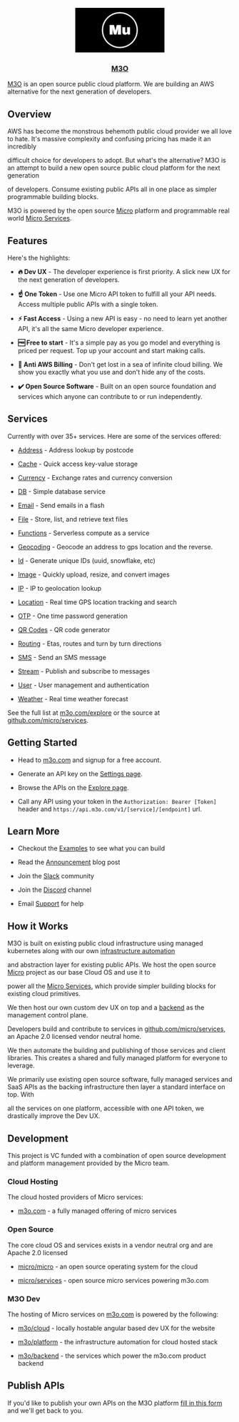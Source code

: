 <p align="center">
	<a href="http://m3o.com">
		<img  src="images/banner.png" />
		<h3 align="center">M3O</h3>
	</a>
</p>

[M3O](https://m3o.com) is an open source public cloud platform. We are building an AWS alternative for the next generation of developers.

## Overview

AWS has become the monstrous behemoth public cloud provider we all love to hate. It's massive complexity and confusing pricing has made it an incredibly

difficult choice for developers to adopt. But what's the alternative? M3O is an attempt to build a new open source public cloud platform for the next generation

of developers. Consume existing public APIs all in one place as simpler programmable building blocks.

M3O is powered by the open source [Micro](https://github.com/micro/micro) platform and programmable real world [Micro Services](https://github.com/micro/services).

## Features

Here's the highlights:

- **🔥 Dev UX** - The developer experience is first priority. A slick new UX for the next generation of developers.

- **☝️ One Token** - Use one Micro API token to fulfill all your API needs. Access multiple public APIs with a single token.

- **⚡ Fast Access** - Using a new API is easy - no need to learn yet another API, it's all the same Micro developer experience.

- **🆓 Free to start** - It's a simple pay as you go model and everything is priced per request. Top up your account and start making calls.

- **🚫 Anti AWS Billing** - Don't get lost in a sea of infinite cloud billing. We show you exactly what you use and don't hide any of the costs.

- **✔️ Open Source Software** - Built on an open source foundation and services which anyone can contribute to or run independently.

## Services

Currently with over 35+ services. Here are some of the services offered:

- [Address](https://m3o.com/address) - Address lookup by postcode

- [Cache](https://m3o.com/cache) - Quick access key-value storage

- [Currency](https://m3o.com/currency) - Exchange rates and currency conversion

- [DB](https://m3o.com/db) - Simple database service

- [Email](https://m3o.com/email) - Send emails in a flash

- [File](https://m3o.com/file) - Store, list, and retrieve text files

- [Functions](https://m3o.com/function) - Serverless compute as a service

- [Geocoding](https://m3o.com/geocoding) - Geocode an address to gps location and the reverse.

- [Id](https://m3o.com/id) - Generate unique IDs (uuid, snowflake, etc)

- [Image](https://m3o.com/image) - Quickly upload, resize, and convert images

- [IP](https://m3o.com/ip) - IP to geolocation lookup

- [Location](https://m3o.com/location) - Real time GPS location tracking and search

- [OTP](https://m3o.com/otp) - One time password generation

- [QR Codes](https://m3o.com/qr) - QR code generator

- [Routing](https://m3o.com/routing) - Etas, routes and turn by turn directions

- [SMS](https://m3o.com/sms) - Send an SMS message

- [Stream](https://m3o.com/stream) - Publish and subscribe to messages

- [User](https://m3o.com/user) - User management and authentication

- [Weather](https://m3o.com/weather) - Real time weather forecast

See the full list at [m3o.com/explore](https://m3o.com/explore) or the source at [github.com/micro/services](https://github.com/micro/services).

## Getting Started

- Head to [m3o.com](https://m3o.com) and signup for a free account.

- Generate an API key on the [Settings page](https://m3o.com/settings/keys).

- Browse the APIs on the [Explore page](https://m3o.com/explore).

- Call any API using your token in the `Authorization: Bearer [Token]` header and `https://api.m3o.com/v1/[service]/[endpoint]` url.

## Learn More

- Checkout the [Examples](examples) to see what you can build

- Read the [Announcement](https://blog.m3o.com/2021/06/24/micro-apis-for-everyday-use.html) blog post

- Join the [Slack](https://slack.m3o.com) community

- Join the [Discord](https://discord.gg/TBR9bRjd6Z) channel

- Email [Support](mailto:support@m3o.com) for help

## How it Works

M3O is built on existing public cloud infrastructure using managed kubernetes along with our own [infrastructure automation](https://github.com/m3o/platform)

and abstraction layer for existing public APIs. We host the open source [Micro](https://github.com/micro/micro) project as our base Cloud OS and use it to

power all the [Micro Services](https://github.com/micro/services), which provide simpler building blocks for existing cloud primitives.

We then host our own custom dev UX on top and a [backend](https://github.com/m3o/backend) as the management control plane.

Developers build and contribute to services in [github.com/micro/services](https://github.com/micro/services), an Apache 2.0 licensed vendor neutral home.

We then automate the building and publishing of those services and client libraries. This creates a shared and fully managed platform for everyone to leverage.

We primarily use existing open source software, fully managed services and SaaS APIs as the backing infrastructure then layer a standard interface on top. With

all the services on one platform, accessible with one API token, we drastically improve the Dev UX.

## Development

This project is VC funded with a combination of open source development and platform management provided by the Micro team.

### Cloud Hosting

The cloud hosted providers of Micro services:

- [m3o.com](https://m3o.com) - a fully managed offering of micro services

### Open Source

The core cloud OS and services exists in a vendor neutral org and are Apache 2.0 licensed

- [micro/micro](https://github.com/micro/micro) - an open source operating system for the cloud

- [micro/services](https://github.com/micro/services) - open source micro services powering m3o.com

### M3O Dev

The hosting of Micro services on [m3o.com](https://m3o.com) is powered by the following:

- [m3o/cloud](https://github.com/m3o/cloud) - locally hostable angular based dev UX for the website

- [m3o/platform](https://github.com/m3o/platform) - the infrastructure automation for cloud hosted stack

- [m3o/backend](https://github.com/m3o/backend) - the services which power the m3o.com product backend

## Publish APIs

If you'd like to publish your own APIs on the M3O platform [fill in this form](https://forms.gle/9SQV6DdLNDzSRQ477) and we'll get back to you.
